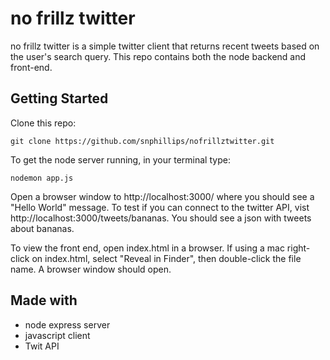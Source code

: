# no frillz twitter

no frillz twitter is a simple twitter client that returns recent tweets based on the user's search query. This repo contains both the node backend and front-end.

## Getting Started

Clone this repo:

`git clone https://github.com/snphillips/nofrillztwitter.git`

To get the node server running, in your terminal type:

`nodemon app.js`

Open a browser window to http://localhost:3000/ where you should see a "Hello World" message.
To test if you can connect to the twitter API, vist http://localhost:3000/tweets/bananas. You should see a json with tweets about bananas.

To view the front end, open index.html in a browser. If using a mac right-click on index.html, select "Reveal in Finder", then double-click the file name. A browser window should open. 


## Made with
- node express server
- javascript client
- Twit API
